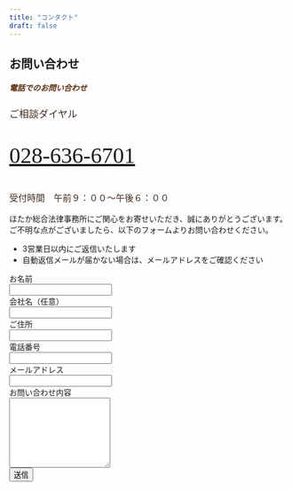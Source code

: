 ```yaml
---
title: "コンタクト"
draft: false
---
```


## お問い合わせ

<!-- 電話カード -->
<div class="card border rounded p-4 my-5 text-center">
  <h5 class="fw-bold text-start mb-4" style="color: #5c2e10; font-family: 'Hiragino Mincho ProN', serif;">
    電話でのお問い合わせ
  </h5>

  <!-- 本文 -->
  <div style="font-family: 'Hiragino Mincho ProN', serif; color: #3d2b1f;">
    <p class="mb-2" style="font-size: 1.1rem;">ご相談ダイヤル</p>
    <p class="fw-bold mb-3" style="font-size: 2.5rem;">
      <a href="tel:0286366701" class="text-decoration-none text-dark">028-636-6701</a>
    </p>
    <p class="mb-0" style="font-size: 1rem;">受付時間　午前９：００〜午後６：００</p>
  </div>
</div>


<div id="contactForm" class="container mt-5">

  <p>
    ほたか総合法律事務所にご関心をお寄せいただき、誠にありがとうございます。<br>
    ご不明な点がございましたら、以下のフォームよりお問い合わせください。
  </p>
  <ul>
    <li>3営業日以内にご返信いたします</li>
    <li>自動返信メールが届かない場合は、メールアドレスをご確認ください</li>
  </ul>

  <div class="row mb-4">
    <label for="name" class="col-md-3 col-form-label">お名前</label>
    <div class="col-md-9">
      <input type="text" id="name" class="form-control" />
    </div>
  </div>

  <div class="row mb-4">
    <label for="company" class="col-md-3 col-form-label">会社名（任意）</label>
    <div class="col-md-9">
      <input type="text" id="company" class="form-control" />
    </div>
  </div>

  <div class="row mb-4">
    <label for="addr" class="col-md-3 col-form-label">ご住所</label>
    <div class="col-md-9">
      <input type="text" id="addr" class="form-control" />
    </div>
  </div>

  <div class="row mb-4">
    <label for="tel" class="col-md-3 col-form-label">電話番号</label>
    <div class="col-md-9">
      <input type="tel" id="tel" class="form-control" />
    </div>
  </div>

  <div class="row mb-4">
    <label for="mail" class="col-md-3 col-form-label">メールアドレス</label>
    <div class="col-md-9">
      <input type="email" id="mail" class="form-control" />
    </div>
  </div>

  <div class="row mb-4">
    <label for="content" class="col-md-3 col-form-label">お問い合わせ内容</label>
    <div class="col-md-9">
      <textarea id="content" class="form-control" rows="8"></textarea>
    </div>
  </div>

  <div class="text-center">
    <button onclick="submit()" class="btn btn-primary btn-lg">送信</button>
  </div>

  <div id="errormessage" class="mt-3 text-danger text-center"></div>
</div>

<div id="thanks" class="container mt-5"></div>

<script src="https://cdn.jsdelivr.net/npm/axios/dist/axios.min.js"></script>

<script>
  const form = document.getElementById("contactForm");
  const thanks = document.getElementById("thanks");
  const sendButton = document.querySelector("button");
  const errorMessage = document.getElementById("errormessage");

  const EMAIL_REG_EXP = /^[A-Za-z0-9]{1}[A-Za-z0-9_.-]*@{1}[A-Za-z0-9_.-]+.[A-Za-z0-9]+$/;

  async function submit() {
    sendButton.disabled = true;

    const name = document.getElementById("name").value;
    const company = document.getElementById("company").value;
    const addr = document.getElementById("addr").value;
    const tel = document.getElementById("tel").value;
    const email = document.getElementById("mail").value;
    const content = document.getElementById("content").value;

    try {
      if (!EMAIL_REG_EXP.test(email)) throw "メールアドレスが不正です";
      if (content.length === 0) throw "お問い合わせ内容が空欄です";
    } catch (e) {
      errorMessage.textContent = e;
      sendButton.disabled = false;
      return;
    }

    const config = {
      method: "POST",
      url: "https://us-central1-nipo-plus.cloudfunctions.net/inqueryWebCommon",
      data: {
        name,
        company,
        addr, // ← 新しく追加された住所
        tel,
        email,
        text: content,
        site: "hotaka-law"
      }
    };

    axios(config);
    form.style.display = "none";
    thanks.textContent = `お問い合わせありがとうございます。${email} 宛に確認メールを送信いたしました。5分以内に届かない場合は再度お問い合わせください。`;
  }
</script>